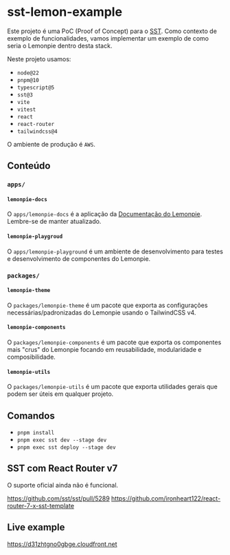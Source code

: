 # sst-lemon-example

Este projeto é uma PoC (Proof of Concept) para o [SST](https://sst.dev/).
Como contexto de exemplo de funcionalidades, vamos implementar um exemplo de como seria o Lemonpie dentro desta stack.

Neste projeto usamos:

- `node@22`
- `pnpm@10`
- `typescript@5`
- `sst@3`
- `vite`
- `vitest`
- `react`
- `react-router`
- `tailwindcss@4`

O ambiente de produção é `AWS`.

## Conteúdo

### `apps/`

#### `lemonpie-docs`

O `apps/lemonpie-docs` é a aplicação da [Documentação do Lemonpie](https://lemonpie.lemon.energy/).
Lembre-se de manter atualizado.

#### `lemonpie-playgroud`

O `apps/lemonpie-playground` é um ambiente de desenvolvimento para testes e desenvolvimento de componentes do Lemonpie.

### `packages/`

#### `lemonpie-theme`

O `packages/lemonpie-theme` é um pacote que exporta as configurações necessárias/padronizadas do Lemonpie usando o TailwindCSS v4.

#### `lemonpie-components`

O `packages/lemonpie-components` é um pacote que exporta os componentes mais "crus" do Lemonpie focando em reusabilidade, modularidade e composibilidade.

#### `lemonpie-utils`

O `packages/lemonpie-utils` é um pacote que exporta utilidades gerais que podem ser úteis em qualquer projeto.

## Comandos

- `pnpm install`
- `pnpm exec sst dev --stage dev`
- `pnpm exec sst deploy --stage dev`

## SST com React Router v7

O suporte oficial ainda não é funcional.

https://github.com/sst/sst/pull/5289
https://github.com/ironheart122/react-router-7-x-sst-template

## Live example

https://d31zhtgno0gbge.cloudfront.net